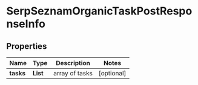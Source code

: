 # SerpSeznamOrganicTaskPostResponseInfo


## Properties

| Name | Type | Description | Notes |
|------------ | ------------- | ------------- | -------------|
**tasks** | **List<SerpSeznamOrganicTaskPostTaskInfo>** | array of tasks |[optional]|